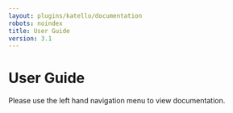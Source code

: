```yaml
---
layout: plugins/katello/documentation
robots: noindex
title: User Guide
version: 3.1
---
```


# User Guide

Please use the left hand navigation menu to view documentation.
